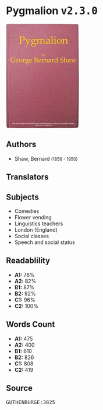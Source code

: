 # Pygmalion <kbd>v2.3.0</kbd>

![](./cover.medium.jpg "")

## Authors


 - Shaw, Bernard <small>(1856 - 1950)</small>

## Translators



## Subjects


 - Comedies
 - Flower vending
 - Linguistics teachers
 - London (England)
 - Social classes
 - Speech and social status

## Readablility


 - **A1:** 76%
 - **A2:** 82%
 - **B1:** 87%
 - **B2:** 92%
 - **C1:** 96%
 - **C2:** 100%

## Words Count


 - **A1:** 475
 - **A2:** 400
 - **B1:** 610
 - **B2:** 826
 - **C1:** 808
 - **C2:** 419

## Source


<kbd>GUTHENBURGE:3825</kbd>
